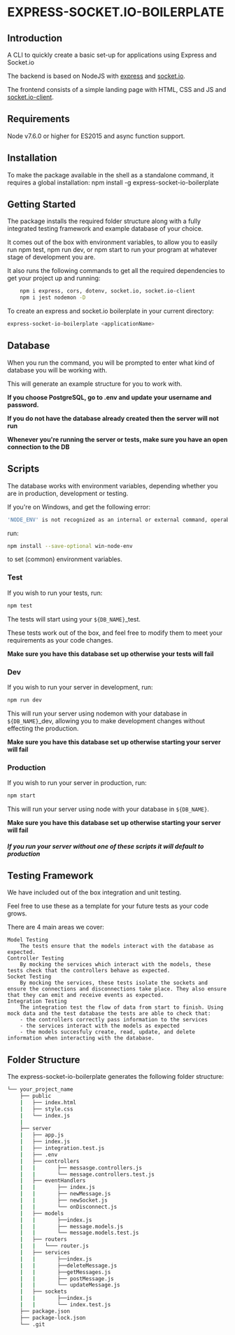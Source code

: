 # EXPRESS-SOCKET.IO-BOILERPLATE

## Introduction

A CLI to quickly create a basic set-up for applications using Express and Socket.io

The backend is based on NodeJS with [express](https://www.npmjs.com/package/express) and [socket.io](https://www.npmjs.com/package/socket.io).

The frontend consists of a simple landing page with HTML, CSS and JS and [socket.io-client](https://www.npmjs.com/package/socket.io-client).

## Requirements

Node v7.6.0 or higher for ES2015 and async function support.

## Installation

To make the package available in the shell as a standalone command, it requires a global installation: npm install -g express-socket-io-boilerplate

## Getting Started

The package installs the required folder structure along with a fully integrated testing framework and example database of your choice.

It comes out of the box with environment variables, to allow you to easily run npm test, npm run dev, or npm start to run your program at whatever stage of development you are.

It also runs the following commands to get all the required dependencies to get your project up and running: 
```bash
    npm i express, cors, dotenv, socket.io, socket.io-client
    npm i jest nodemon -D
```

To create an express and socket.io boilerplate in your current directory:
```bash
express-socket-io-boilerplate <applicationName>
```

## Database
When you run the command, you will be prompted to enter what kind of database you will be working with.

This will generate an example structure for you to work with.

**If you choose PostgreSQL, go to .env and update your username and password.**

**If you do not have the database already created then the server will not run**

**Whenever you're running the server or tests, make sure you have an open connection to the DB**


## Scripts
The database works with environment variables, depending whether you are in production, development or testing.

If you're on Windows, and get the following error:

```bash
'NODE_ENV' is not recognized as an internal or external command, operable program or batch file
```
run:
```bash
npm install --save-optional win-node-env
```
to set (common) environment variables.

### Test

If you wish to run your tests, run:
```bash
npm test
```
The tests will start using your `${DB_NAME}`_test.

These tests work out of the box, and feel free to modify them to meet your requirements as your code changes.

**Make sure you have this database set up otherwise your tests will fail**

### Dev

If you wish to run your server in development, run: 
```bash
npm run dev
```
This will run your server using nodemon with your database in `${DB_NAME}`_dev, allowing you to make development changes without effecting the production.

**Make sure you have this database set up otherwise starting your server will fail**

### Production

If you wish to run your server in production, run: 
```bash
npm start
```
This will run your server using node with your database in `${DB_NAME}`.

**Make sure you have this database set up otherwise starting your server will fail**

##### If you run your server without one of these scripts it will default to production

## Testing Framework

We have included out of the box integration and unit testing.

Feel free to use these as a template for your future tests as your code grows.

There are 4 main areas we cover:

    Model Testing
        The tests ensure that the models interact with the database as expected.
    Controller Testing
        By mocking the services which interact with the models, these tests check that the controllers behave as expected.
    Socket Testing
        By mocking the services, these tests isolate the sockets and ensure the connections and disconnections take place. They also ensure that they can emit and receive events as expected.
    Integration Testing
        The integration test the flow of data from start to finish. Using mock data and the test database the tests are able to check that:
        - the controllers correctly pass information to the services
        - the services interact with the models as expected
        - the models succesfuly create, read, update, and delete information when interacting with the database.


## Folder Structure
The express-socket-io-boilerplate generates the following folder structure:
```bash
└── your_project_name
    ├── public
    |   ├── index.html
    |   ├── style.css
    |   └── index.js
    |
    ├── server
    |   ├── app.js
    |   ├── index.js
    |   ├── integration.test.js
    |   ├── .env
    |   ├── controllers
    |   |       ├── messasge.controllers.js
    |   |       └── message.controllers.test.js
    |   ├── eventHandlers
    |   |       ├── index.js
    |   |       ├── newMessage.js
    |   |       ├── newSocket.js
    |   |       └── onDisconnect.js
    |   ├── models
    |   |       ├──index.js
    |   |       ├── message.models.js
    |   |       └── message.models.test.js
    |   ├── routers
    |   |   └─── router.js 
    |   ├── services
    |   |       ├──index.js
    |   |       ├──deleteMessage.js
    |   |       ├──getMessages.js
    |   |       ├── postMessage.js
    |   |       └── updateMessage.js 
    |   ├── sockets
    |   |       ├──index.js
    |   |       └── index.test.js 
    ├── package.json
    ├── package-lock.json
    └── .git
```
